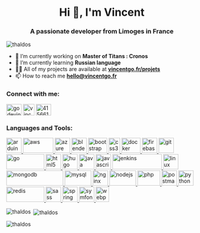 <h1 align="center">Hi 👋, I'm Vincent</h1>
<h3 align="center">A passionate developer from Limoges in France</h3>

<p align="left"> <img src="https://komarev.com/ghpvc/?username=thaldos&label=Profile%20views&color=0e75b6&style=flat" alt="thaldos" /> </p>

- 🔭 I’m currently working on **Master of Titans : Cronos**
- 🌱 I’m currently learning **Russian language**
- 👨‍💻 All of my projects are available at **[vincentgo.fr/projets](https://vincentgo.fr/projets/)**
- 📫 How to reach me **hello@vincentgo.fr**

<h3 align="left">Connect with me:</h3>
<p align="left">
<a href="https://twitter.com/godevincent" target="blank"><img align="center" src="https://upload.wikimedia.org/wikipedia/fr/c/c8/Twitter_Bird.svg" alt="godevincent" height="30" width="40" /></a>
<a href="https://linkedin.com/in/vincent godé" target="blank"><img align="center" src="https://image.flaticon.com/icons/png/512/174/174857.png" alt="vincent godé" height="30" width="30" /></a>
<a href="https://stackoverflow.com/users/4156612" target="blank"><img align="center" src="https://upload.wikimedia.org/wikipedia/commons/e/ef/Stack_Overflow_icon.svg" alt="4156612" height="30" width="40" /></a>
</p>

<h3 align="left">Languages and Tools:</h3>
<p align="left"> <a href="https://www.arduino.cc/" target="_blank"> <img src="https://cdn.worldvectorlogo.com/logos/arduino-1.svg" alt="arduino" width="40" height="40"/> </a> <a href="https://aws.amazon.com" target="_blank"> <img src="https://fr.mti.com/wp-content/uploads/2017/06/AWS-Logo.jpg" alt="aws" width="80" height="40"/> </a> <a href="https://azure.microsoft.com/en-in/" target="_blank"> <img src="https://www.vectorlogo.zone/logos/microsoft_azure/microsoft_azure-icon.svg" alt="azure" width="40" height="40"/> </a> <a href="https://www.blender.org/" target="_blank"> <img src="https://download.blender.org/branding/community/blender_community_badge_white.svg" alt="blender" width="40" height="40"/> </a> <a href="https://getbootstrap.com" target="_blank"> <img src="https://upload.wikimedia.org/wikipedia/commons/thumb/b/b2/Bootstrap_logo.svg/512px-Bootstrap_logo.svg.png" alt="bootstrap" width="50" height="40"/> </a> <a href="https://www.w3schools.com/css/" target="_blank"> <img src="https://upload.wikimedia.org/wikipedia/commons/thumb/d/d5/CSS3_logo_and_wordmark.svg/363px-CSS3_logo_and_wordmark.svg.png" alt="css3" width="30" height="40"/> </a> <a href="https://www.docker.com/" target="_blank"> <img src="https://www.docker.com/sites/default/files/d8/styles/role_icon/public/2019-07/Moby-logo.png?itok=sYH_JEaJ" alt="docker" width="50" height="40"/> </a> <a href="https://firebase.google.com/" target="_blank"> <img src="https://www.vectorlogo.zone/logos/firebase/firebase-icon.svg" alt="firebase" width="40" height="40"/> </a> <a href="https://git-scm.com/" target="_blank"> <img src="https://www.vectorlogo.zone/logos/git-scm/git-scm-icon.svg" alt="git" width="40" height="40"/> </a> <a href="https://golang.org" target="_blank"> <img src="https://upload.wikimedia.org/wikipedia/commons/thumb/2/23/Go_Logo_Aqua.svg/1920px-Go_Logo_Aqua.svg.png" alt="go" width="100" height="40"/> </a> <a href="https://www.w3.org/html/" target="_blank"> <img src="https://upload.wikimedia.org/wikipedia/commons/thumb/6/61/HTML5_logo_and_wordmark.svg/512px-HTML5_logo_and_wordmark.svg.png" alt="html5" width="40" height="40"/> </a> <a href="https://gohugo.io/" target="_blank"> <img src="https://api.iconify.design/logos-hugo.svg" alt="hugo" width="40" height="40"/> </a> <a href="https://www.java.com" target="_blank"> <img src="https://www.solutions-numeriques.com/wp-content/uploads/2016/03/java.png" alt="java" width="40" height="40"/> </a> <a href="https://developer.mozilla.org/en-US/docs/Web/JavaScript" target="_blank"> <img src="https://upload.wikimedia.org/wikipedia/commons/thumb/9/99/Unofficial_JavaScript_logo_2.svg/512px-Unofficial_JavaScript_logo_2.svg.png" alt="javascript" width="40" height="40"/> </a> <a href="https://www.jenkins.io" target="_blank"> <img src="https://upload.wikimedia.org/wikipedia/commons/thumb/e/e3/Jenkins_logo_with_title.svg/799px-Jenkins_logo_with_title.svg.png" alt="jenkins" width="130" height="40"/> </a> <a href="https://www.linux.org/" target="_blank"> <img src="https://upload.wikimedia.org/wikipedia/commons/thumb/3/35/Tux.svg/200px-Tux.svg.png" alt="linux" width="40" height="40"/> </a> <a href="https://www.mongodb.com/" target="_blank"> <img src="https://upload.wikimedia.org/wikipedia/fr/thumb/4/45/MongoDB-Logo.svg/527px-MongoDB-Logo.svg.png" alt="mongodb" width="150" height="40"/> </a> <a href="https://www.mysql.com/" target="_blank"> <img src="https://upload.wikimedia.org/wikipedia/fr/thumb/6/62/MySQL.svg/langfr-1920px-MySQL.svg.png" alt="mysql" width="70" height="40"/> </a> <a href="https://www.nginx.com" target="_blank"> <img src="https://www.nginx.com/wp-content/uploads/2020/05/NGINX-product-icon.svg" alt="nginx" width="40" height="40"/> </a> <a href="https://nodejs.org" target="_blank"> <img src="https://upload.wikimedia.org/wikipedia/commons/thumb/d/d9/Node.js_logo.svg/590px-Node.js_logo.svg.png" alt="nodejs" width="70" height="40"/> </a> <a href="https://www.php.net" target="_blank"> <img src="https://upload.wikimedia.org/wikipedia/commons/thumb/3/31/Webysther_20160423_-_Elephpant.svg/350px-Webysther_20160423_-_Elephpant.svg.png" alt="php" width="60" height="40"/> </a> <a href="https://postman.com" target="_blank"> <img src="https://www.vectorlogo.zone/logos/getpostman/getpostman-icon.svg" alt="postman" width="40" height="40"/> </a> <a href="https://www.python.org" target="_blank"> <img src="https://upload.wikimedia.org/wikipedia/commons/thumb/c/c3/Python-logo-notext.svg/110px-Python-logo-notext.svg.png" alt="python" width="40" height="40"/> </a> <a href="https://redis.io" target="_blank"> <img src="https://upload.wikimedia.org/wikipedia/fr/thumb/6/6b/Redis_Logo.svg/467px-Redis_Logo.svg.png" alt="redis" width="100" height="40"/> </a> <a href="https://sass-lang.com" target="_blank"> <img src="https://cdn.worldvectorlogo.com/logos/sass-1.svg" alt="sass" width="40" height="40"/> </a> <a href="https://spring.io/" target="_blank"> <img src="https://www.vectorlogo.zone/logos/springio/springio-icon.svg" alt="spring" width="40" height="40"/> </a> <a href="https://symfony.com" target="_blank"> <img src="https://symfony.com/logos/symfony_black_03.svg" alt="symfony" width="40" height="40"/> </a> <a href="https://webpack.js.org" target="_blank"> <img src="https://upload.wikimedia.org/wikipedia/commons/thumb/c/c1/Webpack.png/800px-Webpack.png" alt="webpack" width="35" height="40"/> </a> </p>


<p><img align="left" src="https://github-readme-stats.vercel.app/api/top-langs?username=thaldos&show_icons=true&locale=en&layout=compact" alt="thaldos" /></p>
<p>&nbsp;<img align="center" src="https://github-readme-stats.vercel.app/api?username=thaldos&show_icons=true&locale=en" alt="thaldos" /></p>
<p><img align="center" src="https://github-readme-streak-stats.herokuapp.com/?user=thaldos&" alt="thaldos" /></p>
